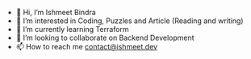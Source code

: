 - 👋 Hi, I’m Ishmeet Bindra
- 👀 I’m interested in Coding, Puzzles and Article (Reading and writing)
- 🌱 I’m currently learning Terraform
- 💞️ I’m looking to collaborate on Backend Development
- 📫 How to reach me contact@ishmeet.dev

<!---
ishmeet1995/ishmeet1995 is a ✨ special ✨ repository because its `README.md` (this file) appears on your GitHub profile.
You can click the Preview link to take a look at your changes.
--->
